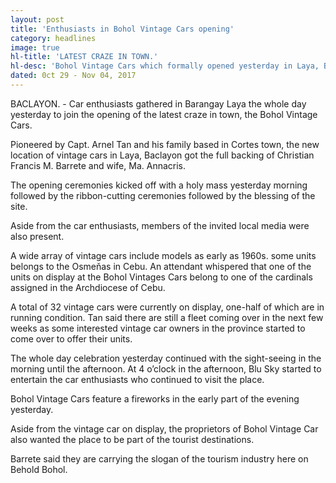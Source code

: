 ```yaml
---
layout: post
title: 'Enthusiasts in Bohol Vintage Cars opening'
category: headlines
image: true
hl-title: 'LATEST CRAZE IN TOWN.'
hl-desc: 'Bohol Vintage Cars which formally opened yesterday in Laya, Baclayon town displays a wide array of old car models as early as in the 50s and 60s acquired from all over the country. It also want to be part of the tourist destination in Bohol.'
dated: 0ct 29 - Nov 04, 2017
---
```


BACLAYON. - Car enthusiasts gathered in Barangay Laya the whole day yesterday to join the opening of the latest craze in town, the Bohol Vintage Cars.

Pioneered by Capt. Arnel Tan and his family based in Cortes town, the new location of vintage cars in Laya, Baclayon got the full backing of Christian Francis M. Barrete and wife, Ma. Annacris.

The opening ceremonies kicked off with a holy mass yesterday morning followed by the ribbon-cutting ceremonies followed by the blessing of the site.

Aside from the car enthusiasts, members of the invited local media were also present.

A wide array of vintage cars include models as early as 1960s. some units belongs to the Osmeňas in Cebu.
An attendant whispered that one of the units on display at the Bohol Vintages Cars belong to one of the cardinals assigned in the Archdiocese of Cebu.

A total of 32 vintage cars were currently on display, one-half of which are in running condition.
Tan said there are still a fleet coming over in the next few weeks as some interested vintage car owners in the province started to come over to offer their units.

The whole day celebration yesterday continued with the sight-seeing in the morning until the afternoon.
At 4 o’clock in the afternoon, Blu Sky started to entertain the car enthusiasts who continued to visit the place.

Bohol Vintage Cars feature a fireworks in the early part of the evening yesterday.

Aside from the vintage car on display, the proprietors of Bohol Vintage Car also wanted the place to be part of the tourist destinations.

Barrete said they are carrying the slogan of the tourism industry here on Behold Bohol.


